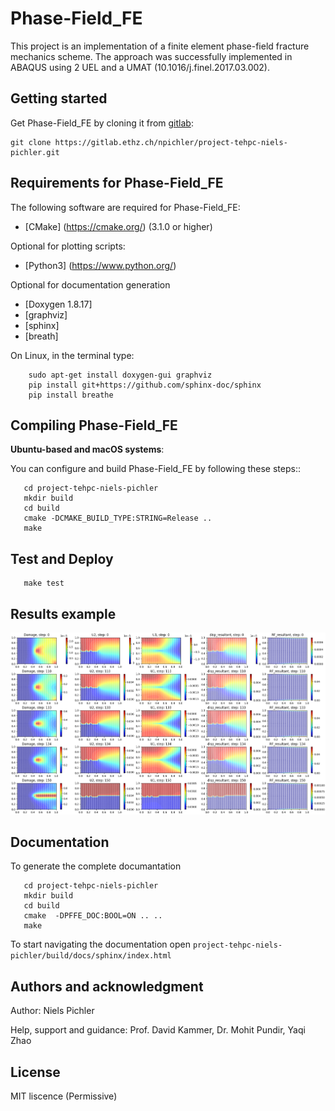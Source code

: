 # Phase-Field_FE

This project is an implementation of a finite element phase-field fracture mechanics scheme. The approach was successfully implemented in ABAQUS using 2 UEL and a UMAT (10.1016/j.finel.2017.03.002). 

## Getting started

Get Phase-Field_FE by cloning it from [gitlab](https://gitlab.ethz.ch):

    git clone https://gitlab.ethz.ch/npichler/project-tehpc-niels-pichler.git

## Requirements for Phase-Field_FE

The following software are required for Phase-Field_FE:

- [CMake] (https://cmake.org/) (3.1.0 or higher)
  
Optional for plotting scripts:

- [Python3] (https://www.python.org/)

Optional for documentation generation

- [Doxygen 1.8.17] 
- [graphviz]
- [sphinx]
- [breath]

On Linux, in the terminal type: 

```
    sudo apt-get install doxygen-gui graphviz
    pip install git+https://github.com/sphinx-doc/sphinx
    pip install breathe
```

## Compiling Phase-Field_FE

**Ubuntu-based and macOS systems**:

You can configure and build Phase-Field_FE by following these steps::

```
   cd project-tehpc-niels-pichler
   mkdir build
   cd build
   cmake -DCMAKE_BUILD_TYPE:STRING=Release ..
   make
```

## Test and Deploy

```
   make test
```

## Results example

![Alt text](./docs/manual/figures/Illustrations_Readme.png?raw=true "Result example")



## Documentation
To generate the complete documantation

```
   cd project-tehpc-niels-pichler
   mkdir build
   cd build
   cmake  -DPFFE_DOC:BOOL=ON .. ..
   make
```

To start navigating the documentation open `project-tehpc-niels-pichler/build/docs/sphinx/index.html`


## Authors and acknowledgment
Author: Niels Pichler

Help, support and guidance: Prof. David Kammer, Dr. Mohit Pundir, Yaqi Zhao

## License
MIT liscence (Permissive)

